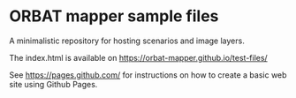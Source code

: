 # ORBAT mapper sample files

A minimalistic repository for hosting scenarios and image layers.

The index.html is available on https://orbat-mapper.github.io/test-files/

See https://pages.github.com/ for instructions on how to create a basic web site using Github Pages.

